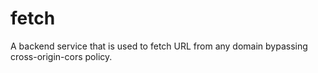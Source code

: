 # fetch
A backend service that is used to fetch URL from any domain bypassing cross-origin-cors policy.
